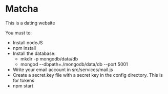 # Matcha
This is a dating website

You must to:

- Install nodeJS
- npm install
- Install the database:
    - mkdir -p mongodb/data/db
    - mongod --dbpath=./mongodb/data/db --port 5001
- Write your email account in src/services/mail.js
- Create a secret.key file with a secret key in the config directory. This is for tokens
- npm start

